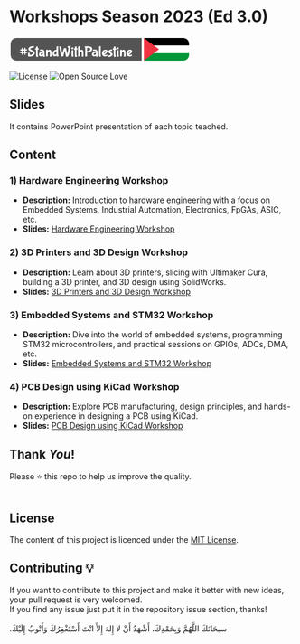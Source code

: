 # Workshops Season 2023 (Ed 3.0)
[![StandWithPalestineBadgeBordered](https://raw.githubusercontent.com/saedyousef/StandWithPalestine/main/badges/flat/bordered/StandWithPalestine.svg)](https://techforpalestine.org/learn-more)

[![License](https://img.shields.io/badge/License-MIT-blue.svg)](LICENSE)
![Open Source Love](https://badges.frapsoft.com/os/v1/open-source.svg?v=102)


## Slides
It contains PowerPoint presentation of each topic teached.

## Content

### 1) Hardware Engineering Workshop
- **Description:** Introduction to hardware engineering with a focus on Embedded Systems, Industrial Automation, Electronics, FpGAs, ASIC, etc.
- **Slides:** [Hardware Engineering Workshop](electro_sc_hardware_engineering_workshop.pdf)

### 2) 3D Printers and 3D Design Workshop
- **Description:** Learn about 3D printers, slicing with Ultimaker Cura, building a 3D printer, and 3D design using SolidWorks.
- **Slides:** [3D Printers and 3D Design Workshop](electro_sc_3d_printers_tech_workshop.pdf)

### 3) Embedded Systems and STM32 Workshop
- **Description:** Dive into the world of embedded systems, programming STM32 microcontrollers, and practical sessions on GPIOs, ADCs, DMA, etc.
- **Slides:** [Embedded Systems and STM32 Workshop](electro_sc_embedded_stm32_workshop.pdf)

### 4) PCB Design using KiCad Workshop
- **Description:** Explore PCB manufacturing, design principles, and hands-on experience in designing a PCB using KiCad.
- **Slides:** [PCB Design using KiCad Workshop](electro_sc_pcb_design_kicad_workshop.pdf)


## Thank _You_!
Please :star: this repo to help us improve the quality.
<br><br>


## License
The content of this project is licenced under the [MIT License](../LICENSE).

## Contributing 💡
If you want to contribute to this project and make it better with new ideas, your pull request is very welcomed.<br>
If you find any issue just put it in the repository issue section, thanks!<br><br>
.سبحَانَكَ اللَّهُمَّ وَبِحَمْدِكَ، أَشْهَدُ أَنْ لا إِلهَ إِلأَ انْتَ أَسْتَغْفِرُكَ وَأَتْوبُ إِلَيْكَ
